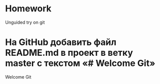 # Homework
Unguided try on git

# На GitHub добавить файл README.md в проект в ветку master с текстом «# Welcome Git»
Welcome Git
